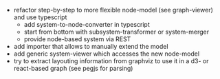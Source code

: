 - refactor step-by-step to more flexible node-model (see graph-viewer) and use typescript
  - add system-to-node-converter in typescript
  - start from bottom with subsystem-transformer or system-merger
  - provide node-based system via REST
- add importer that allows to manually extend the model
- add generic system-viewer which accesses the new node-model
- try to extract layouting information from graphviz to use it in a d3- or react-based graph (see pegjs for parsing)